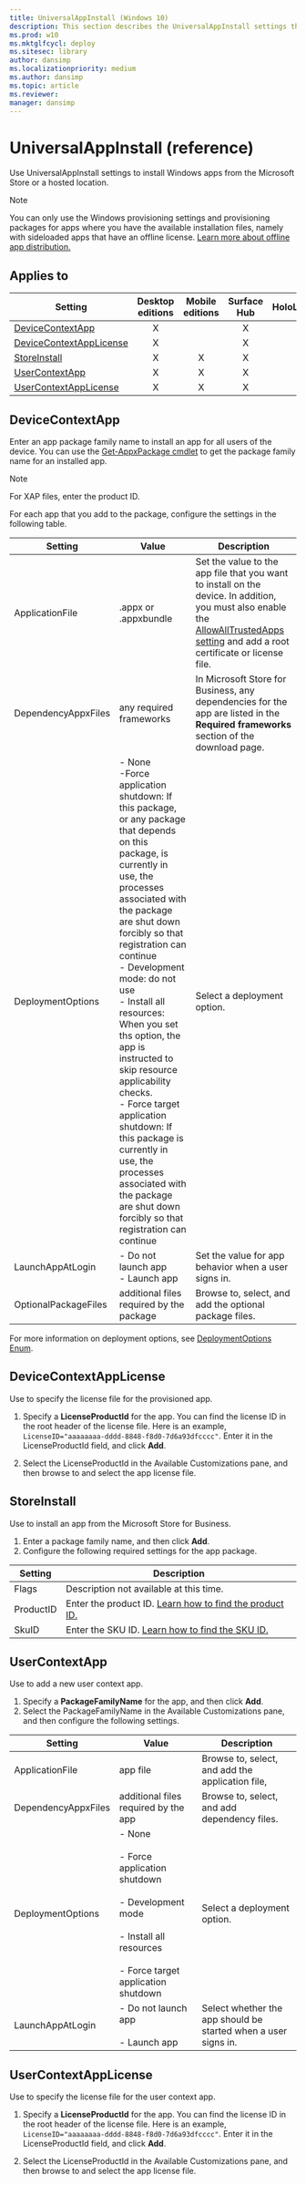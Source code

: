 ```yaml
---
title: UniversalAppInstall (Windows 10)
description: This section describes the UniversalAppInstall settings that you can configure in provisioning packages for Windows 10 using Windows Configuration Designer.
ms.prod: w10
ms.mktglfcycl: deploy
ms.sitesec: library
author: dansimp
ms.localizationpriority: medium
ms.author: dansimp
ms.topic: article
ms.reviewer: 
manager: dansimp
---
```


# UniversalAppInstall (reference)


Use UniversalAppInstall settings to install Windows apps from the Microsoft Store or a hosted location. 

>[!NOTE]
>You can only use the Windows provisioning settings and provisioning packages for apps where you have the available installation files, namely with sideloaded apps that have an offline license. [Learn more about offline app distribution.](https://docs.microsoft.com/microsoft-store/distribute-offline-apps)

## Applies to

| Setting   | Desktop editions | Mobile editions | Surface Hub | HoloLens | IoT Core |
| --- | :---: | :---: | :---: | :---: | :---: |
| [DeviceContextApp](#devicecontextapp) | X |  | X |  |   |
| [DeviceContextAppLicense](#devicecontextapplicense) | X |  | X |  |   |
| [StoreInstall](#storeinstall) | X | X | X |  | X  |
| [UserContextApp](#usercontextapp) | X | X | X |  | X  |
| [UserContextAppLicense](#usercontextapplicense) | X | X | X |  | X  |

## DeviceContextApp

Enter an app package family name to install an app for all users of the device. You can use the [Get-AppxPackage cmdlet](https://technet.microsoft.com/itpro/powershell/windows/appx/get-appxpackage) to get the package family name for an installed app.

>[!NOTE]
>For XAP files, enter the product ID.

For each app that you add to the package, configure the settings in the following table.

| Setting | Value | Description |
| --- | --- | --- |
| ApplicationFile | .appx or .appxbundle  | Set the value to the app file that you want to install on the device. In addition, you must also enable the [AllowAllTrustedApps setting](wcd-policies.md#applicationmanagement) and add a root certificate or license file.  |
| DependencyAppxFiles  | any required frameworks  | In Microsoft Store for Business, any dependencies for the app are listed in the **Required frameworks** section of the download page.   |
| DeploymentOptions | - None</br>-Force application shutdown: If this package, or any package that depends on this package, is currently in use, the processes associated with the package are shut down forcibly so that registration can continue</br>- Development mode: do not use</br>- Install all resources: When you set ths option, the app is instructed to skip resource applicability checks.</br>- Force target application shutdown: If this package is currently in use, the processes associated with the package are shut down forcibly so that registration can continue  |  Select a deployment option.  |
| LaunchAppAtLogin | - Do not launch app</br>- Launch app  | Set the value for app behavior when a user signs in.  |
| OptionalPackageFiles | additional files required by the package  | Browse to, select, and add the optional package files.  |

For more information on deployment options, see [DeploymentOptions Enum](https://docs.microsoft.com/uwp/api/windows.management.deployment.deploymentoptions).

## DeviceContextAppLicense

Use to specify the license file for the provisioned app. 

1. Specify a **LicenseProductId** for the app. You can find the license ID in the root header of the license file. Here is an example, `LicenseID="aaaaaaaa-dddd-8848-f8d0-7d6a93dfcccc"`. Enter it in the LicenseProductId field, and click **Add**.

2. Select the LicenseProductId in the Available Customizations pane, and then browse to and select the app license file.


## StoreInstall

Use to install an app from the Microsoft Store for Business.

1. Enter a package family name, and then click **Add**.
2. Configure the following required settings for the app package.

Setting | Description
--- | ---
Flags | Description not available at this time. 
ProductID | Enter the product ID. [Learn how to find the product ID.](https://docs.microsoft.com/microsoft-store/microsoft-store-for-business-education-powershell-module#view-items-in-products-and-services)
SkuID | Enter the SKU ID. [Learn how to find the SKU ID.](https://docs.microsoft.com/microsoft-store/microsoft-store-for-business-education-powershell-module#view-items-in-products-and-services)

## UserContextApp

Use to add a new user context app.

1. Specify a **PackageFamilyName** for the app, and then click **Add**.
2. Select the PackageFamilyName in the Available Customizations pane, and then configure the following settings.

Setting | Value | Description
--- | --- | ---
ApplicationFile | app file  | Browse to, select, and add the application file,
DependencyAppxFiles | additional files required by the app  | Browse to, select, and add dependency files.
DeploymentOptions | - None</br></br>- Force application shutdown</br></br>- Development mode</br></br>- Install all resources</br></br>- Force target application shutdown  | Select a deployment option.
LaunchAppAtLogin | - Do not launch app</br></br>- Launch app  | Select whether the app should be started when a user signs in.


## UserContextAppLicense

Use to specify the license file for the user context app. 

1. Specify a **LicenseProductId** for the app. You can find the license ID in the root header of the license file. Here is an example, `LicenseID="aaaaaaaa-dddd-8848-f8d0-7d6a93dfcccc"`. Enter it in the LicenseProductId field, and click **Add**.

2. Select the LicenseProductId in the Available Customizations pane, and then browse to and select the app license file.

